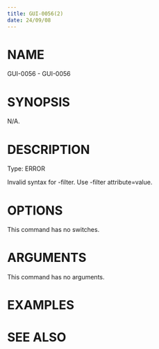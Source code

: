 ```yaml
---
title: GUI-0056(2)
date: 24/09/08
---
```


# NAME

GUI-0056 - GUI-0056

# SYNOPSIS

N/A.

# DESCRIPTION

Type: ERROR

Invalid syntax for -filter. Use -filter attribute=value.

# OPTIONS

This command has no switches.

# ARGUMENTS

This command has no arguments.

# EXAMPLES

# SEE ALSO
